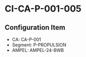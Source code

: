 # CI-CA-P-001-005

## Configuration Item
- CA: CA-P-001
- Segment: P-PROPULSION
- AMPEL: AMPEL-24-BWB
